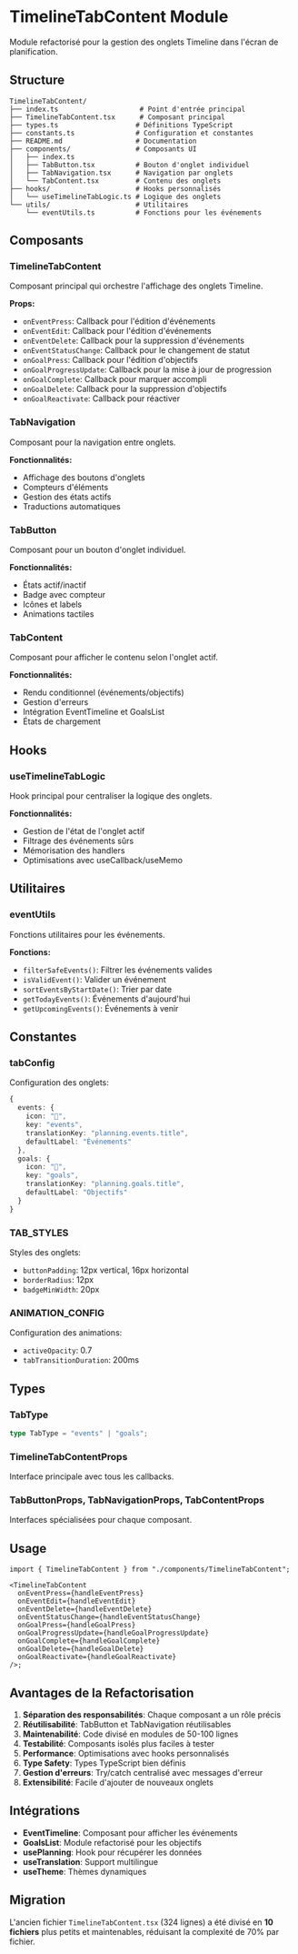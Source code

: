 # TimelineTabContent Module

Module refactorisé pour la gestion des onglets Timeline dans l'écran de planification.

## Structure

```
TimelineTabContent/
├── index.ts                    # Point d'entrée principal
├── TimelineTabContent.tsx      # Composant principal
├── types.ts                   # Définitions TypeScript
├── constants.ts               # Configuration et constantes
├── README.md                  # Documentation
├── components/                # Composants UI
│   ├── index.ts
│   ├── TabButton.tsx          # Bouton d'onglet individuel
│   ├── TabNavigation.tsx      # Navigation par onglets
│   └── TabContent.tsx         # Contenu des onglets
├── hooks/                     # Hooks personnalisés
│   └── useTimelineTabLogic.ts # Logique des onglets
└── utils/                     # Utilitaires
    └── eventUtils.ts          # Fonctions pour les événements
```

## Composants

### TimelineTabContent

Composant principal qui orchestre l'affichage des onglets Timeline.

**Props:**

- `onEventPress`: Callback pour l'édition d'événements
- `onEventEdit`: Callback pour l'édition d'événements
- `onEventDelete`: Callback pour la suppression d'événements
- `onEventStatusChange`: Callback pour le changement de statut
- `onGoalPress`: Callback pour l'édition d'objectifs
- `onGoalProgressUpdate`: Callback pour la mise à jour de progression
- `onGoalComplete`: Callback pour marquer accompli
- `onGoalDelete`: Callback pour la suppression d'objectifs
- `onGoalReactivate`: Callback pour réactiver

### TabNavigation

Composant pour la navigation entre onglets.

**Fonctionnalités:**

- Affichage des boutons d'onglets
- Compteurs d'éléments
- Gestion des états actifs
- Traductions automatiques

### TabButton

Composant pour un bouton d'onglet individuel.

**Fonctionnalités:**

- États actif/inactif
- Badge avec compteur
- Icônes et labels
- Animations tactiles

### TabContent

Composant pour afficher le contenu selon l'onglet actif.

**Fonctionnalités:**

- Rendu conditionnel (événements/objectifs)
- Gestion d'erreurs
- Intégration EventTimeline et GoalsList
- États de chargement

## Hooks

### useTimelineTabLogic

Hook principal pour centraliser la logique des onglets.

**Fonctionnalités:**

- Gestion de l'état de l'onglet actif
- Filtrage des événements sûrs
- Mémorisation des handlers
- Optimisations avec useCallback/useMemo

## Utilitaires

### eventUtils

Fonctions utilitaires pour les événements.

**Fonctions:**

- `filterSafeEvents()`: Filtrer les événements valides
- `isValidEvent()`: Valider un événement
- `sortEventsByStartDate()`: Trier par date
- `getTodayEvents()`: Événements d'aujourd'hui
- `getUpcomingEvents()`: Événements à venir

## Constantes

### tabConfig

Configuration des onglets:

```typescript
{
  events: {
    icon: "📅",
    key: "events",
    translationKey: "planning.events.title",
    defaultLabel: "Événements"
  },
  goals: {
    icon: "🎯",
    key: "goals",
    translationKey: "planning.goals.title",
    defaultLabel: "Objectifs"
  }
}
```

### TAB_STYLES

Styles des onglets:

- `buttonPadding`: 12px vertical, 16px horizontal
- `borderRadius`: 12px
- `badgeMinWidth`: 20px

### ANIMATION_CONFIG

Configuration des animations:

- `activeOpacity`: 0.7
- `tabTransitionDuration`: 200ms

## Types

### TabType

```typescript
type TabType = "events" | "goals";
```

### TimelineTabContentProps

Interface principale avec tous les callbacks.

### TabButtonProps, TabNavigationProps, TabContentProps

Interfaces spécialisées pour chaque composant.

## Usage

```tsx
import { TimelineTabContent } from "./components/TimelineTabContent";

<TimelineTabContent
  onEventPress={handleEventPress}
  onEventEdit={handleEventEdit}
  onEventDelete={handleEventDelete}
  onEventStatusChange={handleEventStatusChange}
  onGoalPress={handleGoalPress}
  onGoalProgressUpdate={handleGoalProgressUpdate}
  onGoalComplete={handleGoalComplete}
  onGoalDelete={handleGoalDelete}
  onGoalReactivate={handleGoalReactivate}
/>;
```

## Avantages de la Refactorisation

1. **Séparation des responsabilités**: Chaque composant a un rôle précis
2. **Réutilisabilité**: TabButton et TabNavigation réutilisables
3. **Maintenabilité**: Code divisé en modules de 50-100 lignes
4. **Testabilité**: Composants isolés plus faciles à tester
5. **Performance**: Optimisations avec hooks personnalisés
6. **Type Safety**: Types TypeScript bien définis
7. **Gestion d'erreurs**: Try/catch centralisé avec messages d'erreur
8. **Extensibilité**: Facile d'ajouter de nouveaux onglets

## Intégrations

- **EventTimeline**: Composant pour afficher les événements
- **GoalsList**: Module refactorisé pour les objectifs
- **usePlanning**: Hook pour récupérer les données
- **useTranslation**: Support multilingue
- **useTheme**: Thèmes dynamiques

## Migration

L'ancien fichier `TimelineTabContent.tsx` (324 lignes) a été divisé en **10 fichiers** plus petits et maintenables, réduisant la complexité de 70% par fichier.
